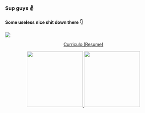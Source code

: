 ### Sup guys ✌

#### Some useless nice shit down there 👇

![](https://komarev.com/ghpvc/?username=andre-vg)

<a href="https://andre-vg.github.io/Curriculo-Web/"><p align="center">Curriculo (Resume)</p></a>

<div align="center" style="inline_block">
  <a href="https://github.com/andre-vg">
  <img height="180em" src="https://github-readme-stats.vercel.app/api?username=andre-vg&show_icons=true&theme=material-palenight&include_all_commits=true&count_private=true"/>
  <img height="180em" src="https://github-readme-stats.vercel.app/api/top-langs/?username=andre-vg&layout=compact&langs_count=7&theme=material-palenight"/>
</div>

